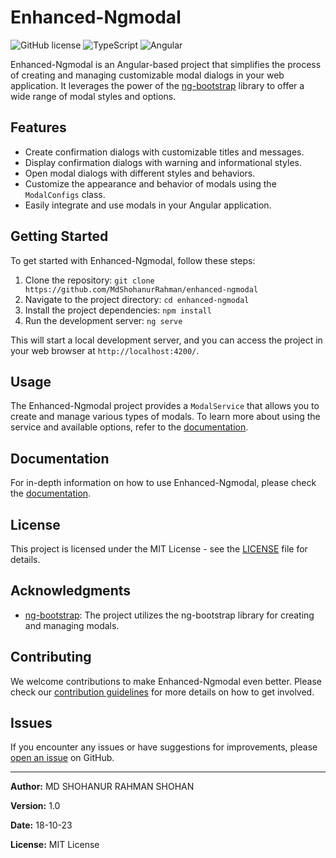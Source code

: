 # Enhanced-Ngmodal

![GitHub license](https://img.shields.io/badge/license-MIT-blue.svg)
![TypeScript](https://img.shields.io/badge/TypeScript-4.4.3-blue.svg)
![Angular](https://img.shields.io/badge/Angular-16.2.0-red.svg)

Enhanced-Ngmodal is an Angular-based project that simplifies the process of creating and managing customizable modal dialogs in your web application. It leverages the power of the [ng-bootstrap](https://ng-bootstrap.github.io/) library to offer a wide range of modal styles and options.

## Features

- Create confirmation dialogs with customizable titles and messages.
- Display confirmation dialogs with warning and informational styles.
- Open modal dialogs with different styles and behaviors.
- Customize the appearance and behavior of modals using the `ModalConfigs` class.
- Easily integrate and use modals in your Angular application.

## Getting Started

To get started with Enhanced-Ngmodal, follow these steps:

1. Clone the repository: `git clone https://github.com/MdShohanurRahman/enhanced-ngmodal`
2. Navigate to the project directory: `cd enhanced-ngmodal`
3. Install the project dependencies: `npm install`
4. Run the development server: `ng serve`

This will start a local development server, and you can access the project in your web browser at `http://localhost:4200/`.

## Usage

The Enhanced-Ngmodal project provides a `ModalService` that allows you to create and manage various types of modals. To learn more about using the service and available options, refer to the [documentation](docs/ModalServiceDocumentation.md).

## Documentation

For in-depth information on how to use Enhanced-Ngmodal, please check the [documentation](docs/).

## License

This project is licensed under the MIT License - see the [LICENSE](LICENSE) file for details.

## Acknowledgments

- [ng-bootstrap](https://ng-bootstrap.github.io/): The project utilizes the ng-bootstrap library for creating and managing modals.

## Contributing

We welcome contributions to make Enhanced-Ngmodal even better. Please check our [contribution guidelines](CONTRIBUTING.md) for more details on how to get involved.

## Issues

If you encounter any issues or have suggestions for improvements, please [open an issue](https://github.com/MdShohanurRahman/enhanced-ngmodal/issues) on GitHub.

---

**Author:** MD SHOHANUR RAHMAN SHOHAN

**Version:** 1.0

**Date:** 18-10-23

**License:** MIT License
